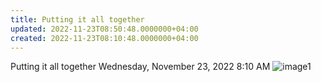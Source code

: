 ```yaml
---
title: Putting it all together
updated: 2022-11-23T08:50:48.0000000+04:00
created: 2022-11-23T08:10:48.0000000+04:00
---
```


Putting it all together
Wednesday, November 23, 2022
8:10 AM
![image1](image1-164.png)
